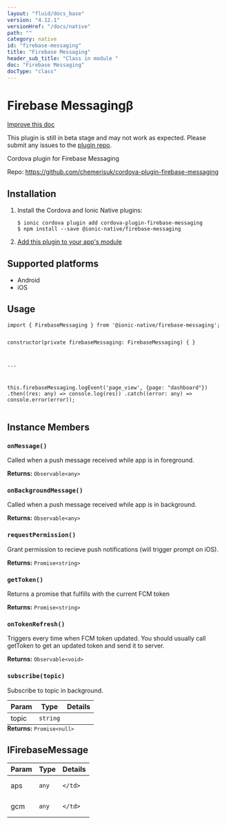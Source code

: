 ```yaml
---
layout: "fluid/docs_base"
version: "4.12.1"
versionHref: "/docs/native"
path: ""
category: native
id: "firebase-messaging"
title: "Firebase Messaging"
header_sub_title: "Class in module "
doc: "Firebase Messaging"
docType: "class"
---
```


<h1 class="api-title">Firebase Messaging<span class="beta" title="beta">&beta;</span></h1>

<a class="improve-v2-docs" href="http://github.com/ionic-team/ionic-native/edit/master/src/@ionic-native/plugins/firebase-messaging/index.ts#L7">
  Improve this doc
</a>




<p class="beta-notice">
  This plugin is still in beta stage and may not work as expected. Please
  submit any issues to the <a target="_blank"
  href="https://github.com/chemerisuk/cordova-plugin-firebase-messaging/issues">plugin repo</a>.
</p>




<p>Cordova plugin for Firebase Messaging</p>


<p>Repo:
  <a href="https://github.com/chemerisuk/cordova-plugin-firebase-messaging">
    https://github.com/chemerisuk/cordova-plugin-firebase-messaging
  </a>
</p>


<h2><a class="anchor" name="installation" href="#installation"></a>Installation</h2>
<ol class="installation">
  <li>Install the Cordova and Ionic Native plugins:<br>
    <pre><code class="nohighlight">$ ionic cordova plugin add cordova-plugin-firebase-messaging
$ npm install --save @ionic-native/firebase-messaging
</code></pre>
  </li>
  <li><a href="https://ionicframework.com/docs/native/#Add_Plugins_to_Your_App_Module">Add this plugin to your app's module</a></li>
</ol>



<h2><a class="anchor" name="platforms" href="#platforms"></a>Supported platforms</h2>
<ul>
  <li>Android</li><li>iOS</li>
</ul>






<h2><a class="anchor" name="usage" href="#usage"></a>Usage</h2>
<pre><code class="lang-typescript">import { FirebaseMessaging } from &#39;@ionic-native/firebase-messaging&#39;;


constructor(private firebaseMessaging: FirebaseMessaging) { }

...


this.firebaseMessaging.logEvent(&#39;page_view&#39;, {page: &quot;dashboard&quot;})
  .then((res: any) =&gt; console.log(res))
  .catch((error: any) =&gt; console.error(error));
</code></pre>








<h2><a class="anchor" name="instance-members" href="#instance-members"></a>Instance Members</h2>
<h3><a class="anchor" name="onMessage" href="#onMessage"></a><code>onMessage()</code></h3>




Called when a push message received while app is in foreground.



<div class="return-value" markdown="1">
  <i class="icon ion-arrow-return-left"></i>
  <b>Returns:</b> <code>Observable&lt;any&gt;</code> 
</div><h3><a class="anchor" name="onBackgroundMessage" href="#onBackgroundMessage"></a><code>onBackgroundMessage()</code></h3>




Called when a push message received while app is in background.



<div class="return-value" markdown="1">
  <i class="icon ion-arrow-return-left"></i>
  <b>Returns:</b> <code>Observable&lt;any&gt;</code> 
</div><h3><a class="anchor" name="requestPermission" href="#requestPermission"></a><code>requestPermission()</code></h3>




Grant permission to recieve push notifications (will trigger prompt on iOS).



<div class="return-value" markdown="1">
  <i class="icon ion-arrow-return-left"></i>
  <b>Returns:</b> <code>Promise&lt;string&gt;</code> 
</div><h3><a class="anchor" name="getToken" href="#getToken"></a><code>getToken()</code></h3>




Returns a promise that fulfills with the current FCM token



<div class="return-value" markdown="1">
  <i class="icon ion-arrow-return-left"></i>
  <b>Returns:</b> <code>Promise&lt;string&gt;</code> 
</div><h3><a class="anchor" name="onTokenRefresh" href="#onTokenRefresh"></a><code>onTokenRefresh()</code></h3>




Triggers every time when FCM token updated.
You should usually call getToken to get an updated token and send it to server.



<div class="return-value" markdown="1">
  <i class="icon ion-arrow-return-left"></i>
  <b>Returns:</b> <code>Observable&lt;void&gt;</code> 
</div><h3><a class="anchor" name="subscribe" href="#subscribe"></a><code>subscribe(topic)</code></h3>




Subscribe to topic in background.

<table class="table param-table" style="margin:0;">
  <thead>
  <tr>
    <th>Param</th>
    <th>Type</th>
    <th>Details</th>
  </tr>
  </thead>
  <tbody>
  <tr>
    <td>
      topic</td>
    <td>
      <code>string</code>
    </td>
    <td>
      </td>
  </tr>
  </tbody>
</table>

<div class="return-value" markdown="1">
  <i class="icon ion-arrow-return-left"></i>
  <b>Returns:</b> <code>Promise&lt;null&gt;</code> 
</div>





<h2><a class="anchor" name="IFirebaseMessage" href="#IFirebaseMessage"></a>IFirebaseMessage</h2>

<table class="table param-table" style="margin:0;">
  <thead>
  <tr>
    <th>Param</th>
    <th>Type</th>
    <th>Details</th>
  </tr>
  </thead>
  <tbody>
  
  <tr>
    <td>
      aps
    </td>
    <td>
      <code>any</code>
    </td>
    <td>
      
      
    </td>
  </tr>
  
  <tr>
    <td>
      gcm
    </td>
    <td>
      <code>any</code>
    </td>
    <td>
      
      
    </td>
  </tr>
  
  </tbody>
</table>





